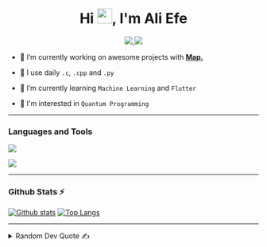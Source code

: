 <h1 align="center">Hi <img src="https://media.giphy.com/media/hvRJCLFzcasrR4ia7z/giphy.gif" width="30" height="30">, I'm Ali Efe</h1>

<p align="center">

<a href="http://www.aliefekaragul.com" target="_blank" rel="noopener noreferrer">
<img src="https://img.shields.io/badge/aliefekaragul.com-2e3a66?style=for-the-badge&logo=About.me&logoColor=white">
</a>
  
<a href="mailto:info@aliefekaragul.com">
<img src="https://img.shields.io/badge/Mail_Me-1a2038?style=for-the-badge&logo=gmail&logoColor=white">
</a>
  
</p>

- 🔭 I’m currently working on awesome projects with <a href="https://github.com/map-apps"><strong>Map.</strong></a>

- 🚀 I use daily ```.c```, ```.cpp``` and ```.py```

- 🌱 I’m currently learning ```Machine Learning``` and ```Flutter```

- 🤔 I'm interested in ```Quantum Programming```



<hr> 
  
<p align="left">
<h3>Languages and Tools</h3>
  
<img src="https://skillicons.dev/icons?i=py,c,cpp,fortran,tensorflow,flutter,firebase,unity,processing">
</p>

<p align="left"><img src="https://www.codewars.com/users/A713F3/badges/small"></p>

<hr>

<p align="left">
<h3>Github Stats ⚡</h3>
  
  <a href="#">![Github stats](https://github-readme-stats.vercel.app/api?username=A713F3&theme=blueberry&count_private=true&hide_border=true&line_height=20)</a>
  <a href="#">![Top Langs](https://github-readme-stats.vercel.app/api/top-langs/?username=A713F3&layout=compact&theme=blueberry&count_private=true&hide_border=true&hide=javascript,shaderlab,html,css,hlsl,jupyter%20notebook,c%23)</a>
</p>

<hr>

<details>
<summary>Random Dev Quote ✍️</summary>
  
<p align="left"><img src="https://quotes-github-readme.vercel.app/api?type=horizontal&theme=radical"></p>
</details>
